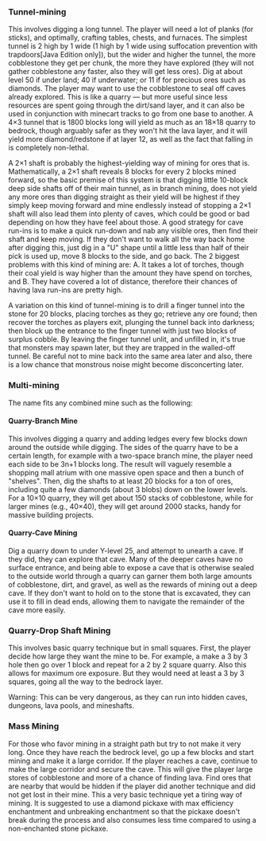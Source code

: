 ### Tunnel-mining
This involves digging a long tunnel. The player will need a lot of planks (for sticks), and optimally, crafting tables, chests, and furnaces. The simplest tunnel is 2 high by 1 wide (1 high by 1 wide using suffocation prevention with trapdoors‌[Java Edition  only]), but the wider and higher the tunnel, the more cobblestone they get per chunk, the more they have explored (they will not gather cobblestone any faster, also they will get less ores). Dig at about level 50 if under land; 40 if underwater; or 11 if for precious ores such as diamonds. The player may want to use the cobblestone to seal off caves already explored. This is like a quarry — but more useful since less resources are spent going through the dirt/sand layer, and it can also be used in conjunction with minecart tracks to go from one base to another. A 4×3 tunnel that is 1800 blocks long will yield as much as an 18×18 quarry to bedrock, though arguably safer as they won't hit the lava layer, and it will yield more diamond/redstone if at layer 12, as well as the fact that falling in is completely non-lethal.



A 2×1 shaft is probably the highest-yielding way of mining for ores that is. Mathematically, a 2×1 shaft reveals 8 blocks for every 2 blocks mined forward, so the basic premise of this system is that digging little 10-block deep side shafts off of their main tunnel, as in branch mining, does not yield any more ores than digging straight as their yield will be highest if they simply keep moving forward and mine endlessly instead of stopping a 2×1 shaft will also lead them into plenty of caves, which could be good or bad depending on how they have feel about those. A good strategy for cave run-ins is to make a quick run-down and nab any visible ores, then find their shaft and keep moving. If they don't want to walk all the way back home after digging this, just dig in a "U" shape until a little less than half of their pick is used up, move 8 blocks to the side, and go back. The 2 biggest problems with this kind of mining are: A. It takes a lot of torches, though their coal yield is way higher than the amount they have spend on torches, and B. They have covered a lot of distance, therefore their chances of having lava run-ins are pretty high.

A variation on this kind of tunnel-mining is to drill a finger tunnel into the stone for 20 blocks, placing torches as they go; retrieve any ore found; then recover the torches as players exit, plunging the tunnel back into darkness; then block up the entrance to the finger tunnel with just two blocks of surplus cobble. By leaving the finger tunnel unlit, and unfilled in, it's true that monsters may spawn later, but they are trapped in the walled-off tunnel. Be careful not to mine back into the same area later and also, there is a low chance that monstrous noise might become disconcerting later.

### Multi-mining
The name fits any combined mine such as the following:

#### Quarry-Branch Mine
This involves digging a quarry and adding ledges every few blocks down around the outside while digging. The sides of the quarry have to be a certain length, for example with a two-space branch mine, the player need each side to be 3n+1 blocks long. The result will vaguely resemble a shopping mall atrium with one massive open space and then a bunch of "shelves". Then, dig the shafts to at least 20 blocks for a ton of ores, including quite a few diamonds (about 3 blobs) down on the lower levels. For a 10×10 quarry, they will get about 150 stacks of cobblestone, while for larger mines (e.g., 40×40), they will get around 2000 stacks, handy for massive building projects.

#### Quarry-Cave Mining
Dig a quarry down to under Y-level 25, and attempt to unearth a cave. If they did, they can explore that cave. Many of the deeper caves have no surface entrance, and being able to expose a cave that is otherwise sealed to the outside world through a quarry can garner them both large amounts of cobblestone, dirt, and gravel, as well as the rewards of mining out a deep cave. If they don't want to hold on to the stone that is excavated, they can use it to fill in dead ends, allowing them to navigate the remainder of the cave more easily.

### Quarry-Drop Shaft Mining
This involves basic quarry technique but in small squares. First, the player decide how large they want the mine to be. For example, a make a 3 by 3 hole then go over 1 block and repeat for a 2 by 2 square quarry. Also this allows for maximum ore exposure. But they would need at least a 3 by 3 squares, going all the way to the bedrock layer.

Warning: This can be very dangerous, as they can run into hidden caves, dungeons, lava pools, and mineshafts.

### Mass Mining
For those who favor mining in a straight path but try to not make it very long. Once they have reach the bedrock level, go up a few blocks and start mining and make it a large corridor. If the player reaches a cave, continue to make the large corridor and secure the cave. This will give the player large stores of cobblestone and more of a chance of finding lava. Find ores that are nearby that would be hidden if the player did another technique and did not get lost in their mine. This a very basic technique yet a tiring way of mining. It is suggested to use a diamond pickaxe with max efficiency enchantment and unbreaking enchantment so that the pickaxe doesn't break during the process and also consumes less time compared to using a non-enchanted stone pickaxe.

